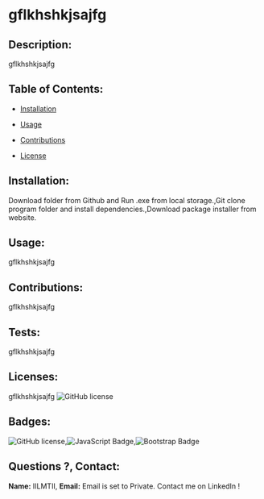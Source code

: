 # gflkhshkjsajfg
## Description:
gflkhshkjsajfg
## Table of Contents:
* [Installation](#installation)
        
* [Usage](#usage)
* [Contributions](#Contributions)
* [License](#license)
        
## Installation:
Download folder from Github and Run .exe from local storage.,Git clone program folder and install dependencies.,Download package installer from website.
## Usage:
gflkhshkjsajfg
## Contributions: 
gflkhshkjsajfg
        
## Tests:
gflkhshkjsajfg 
## Licenses:
gflkhshkjsajfg 
![GitHub license](https://img.shields.io/github/license/Naereen/StrapDown.js.svg)
## Badges:
![GitHub license](https://img.shields.io/badge/GitHub-MIT-green.svg),![JavaScript Badge](https://img.shields.io/badge/JavaScript-ES6-blue.svg),![Bootstrap Badge](https://img.shields.io/badge/Bootstrap-v.4.0-purple.svg)
    
## Questions ?, Contact:
**Name:** IILMTII, 
**Email:** Email is set to Private. Contact me on LinkedIn !